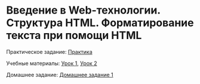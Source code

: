 # Введение в Web-технологии. Структура HTML. Форматирование текста при помощи HTML

Практическое задание: [Практика](practice.pdf)

Учебные материалы: [Урок 1](tutorial01.pdf), [Урок 2](tutorial02.pdf)

Домашнее задание: [Домашнее задание 1](hw01.pdf)